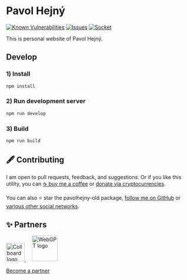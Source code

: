 # Pavol Hejný

<!--Badges-->
<!--⚠️WARNING: This section was generated by https://github.com/hejny/batch-project-editor/blob/main/src/workflows/800-badges/badges.ts so every manual change will be overwritten.-->


[![Known Vulnerabilities](https://snyk.io/test/github/hejny/pavolhejny-old/badge.svg)](https://snyk.io/test/github/hejny/pavolhejny-old)
[![Issues](https://img.shields.io/github/issues/hejny/pavolhejny-old.svg?style=flat)](https://github.com/hejny/pavolhejny-old/issues)
[![Socket](https://socket.dev/api/badge/npm/package/undefined)](https://socket.dev/npm/package/undefined)
<!--[![License of Pavol Hejný](https://img.shields.io/github/license/hejny/pavolhejny-old.svg?style=flat)](https://github.com/hejny/pavolhejny-old/blob/main/LICENSE)-->

<!--/Badges-->

This is personal website of Pavol Hejný.

## Develop

### 1) Install

```bash
npm install
```

### 2) Run development server

```bash
npm run develop
```

### 3) Build  

```bash
npm run build
```



<!--Contributing-->
<!--⚠️WARNING: This section was generated by https://github.com/hejny/batch-project-editor/blob/main/src/workflows/810-contributing/contributing.ts so every manual change will be overwritten.-->

## 🖋️ Contributing

I am open to pull requests, feedback, and suggestions. Or if you like this utility, you can [☕ buy me a coffee](https://www.buymeacoffee.com/hejny) or [donate via cryptocurrencies](https://github.com/hejny/hejny/blob/main/documents/crypto.md).

You can also ⭐ star the pavolhejny-old package, [follow me on GitHub](https://github.com/hejny) or [various other social networks](https://www.pavolhejny.com/contact/).

<!--/Contributing-->


<!--Partners-->
<!--⚠️WARNING: This section was generated by https://github.com/hejny/batch-project-editor/blob/main/src/workflows/820-partners/partners.ts so every manual change will be overwritten.-->

## ✨ Partners


<a href="https://collboard.com/">
  <img src="https://collboard.fra1.cdn.digitaloceanspaces.com/assets/18.12.1/logo-small.png" alt="Collboard logo" width="50"  />
</a>
&nbsp;&nbsp;&nbsp;
<a href="https://webgpt.cz/?partner=ph&utm_medium=referral&utm_source=github-readme&utm_campaign=partner-ph">
  <img src="https://webgpt.cz/_next/static/media/webgpt-blue.e2bf1fff.png" alt="WebGPT logo" width="70"  />
</a>


[Become a partner](https://www.pavolhejny.com/contact/)

<!--/Partners-->